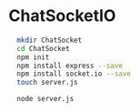 # ChatSocketIO

```bash
  mkdir ChatSocket
  cd ChatSocket
  npm init
  npm install express --save
  npm install socket.io --save
  touch server.js
```

```bash  
  node server.js
```  
